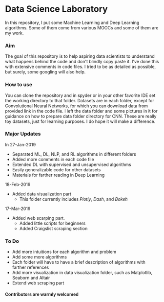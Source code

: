 # Data Science Laboratory
In this repository, I put some Machine Learning and Deep Learning algorithms.
Some of them come from various MOOCs and some of them are my work.


### Aim

The goal of this repository is to help aspiring data scientists to understand what happens behind the code and don't blindly copy paste it. I've done this with extensive comments in code files.
I tried to be as detailed as possible, but surely, some googling will also help.


### How to use

You can clone the repository and in spyder or in your other favorite IDE set the working directory to that folder. 
Datasets are in each folder, except for Convolutional Neural Networks, for which you can download data from provided link in the code file. I left the data folder and some pictures in it for guidance on how to prepare data folder directory for CNN. These are really toy datasets, just for learning purposes. I do hope it will make a difference.


### Major Updates

In 27-Jan-2019

* Separated ML, DL, NLP, and RL algorithms in different folders
* Added more comments in each code file
* Extended DL with supervised and unsupervised algorithms
* Easily generalizable code for other datasets
* Materials for farther reading in Deep Learning


18-Feb-2019

* Added data visualization part
    * This folder currently includes *Plotly*, *Dash*, and *Bokeh*


17-Mar-2019

* Added web scarping part.
    * Added little scripts for beginners
    * Added Craigslist scraping section



### To Do

* Add more intuitions for each algorithm and problem
* Add some more algorithms
* Each folder will have to have a brief description of algorithms with farther references
* Add more visualization in data visualization folder, such as Matplotlib, Seaborn and Altair
* Extend web scraping part



#### Contributors are warmly welcomed


